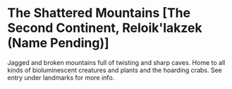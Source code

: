 # The Shattered Mountains [The Second Continent, Reloik'lakzek (Name Pending)]

Jagged and broken mountains full of twisting and sharp caves. Home to all kinds of bioluminescent creatures and plants and the hoarding crabs. See entry under landmarks for more info.

